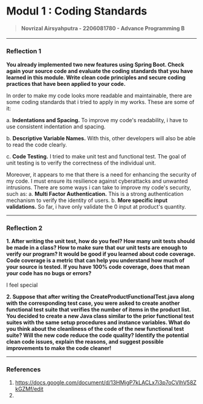 # Modul 1 : Coding Standards

> #### Novrizal Airsyahputra - 2206081780 - Advance Programming B

---

### Reflection 1
**You already implemented two new features using Spring Boot. 
Check again your source code and evaluate the coding standards that you have learned in this module. 
Write clean code principles and secure coding practices that have been applied to your code.**

In order to make my code looks more readable and maintainable, there are some coding standards that i tried to apply in my works. 
These are some of it:

a. **Indentations and Spacing.** To improve my code's readability, i have to use consistent indentation and spacing.

b. **Descriptive Variable Names.** With this, other developers will also be able to read the code clearly.

c. **Code Testing.** I tried to make unit test and functional test.
The goal of unit testing is to verify the correctness of the individual unit.

Moreover, it appears to me that there is a need for enhancing the security of my code. 
I must ensure its resilience against cyberattacks and unwanted intrusions.
There are some ways i can take to improve my code's security, such as:
a. **Multi Factor Authentication.** This is a strong authentication mechanism to verify the identity of users.
b. **More specific input validations.** So far, i have only validate the 0 input at product's quantity.

---

### Reflection 2
**1. After writing the unit test, how do you feel? How many unit tests should be made in a class? 
How to make sure that our unit tests are enough to verify our program? 
It would be good if you learned about code coverage. 
Code coverage is a metric that can help you understand how much of your source is tested. 
If you have 100% code coverage, does that mean your code has no bugs or errors?**

I feel special

**2. Suppose that after writing the CreateProductFunctionalTest.java along with the corresponding test case, 
you were asked to create another functional test suite that verifies the number of items in the product list. You decided to create a new Java class similar to the prior functional test suites with the same setup procedures and instance variables.
What do you think about the cleanliness of the code of the new functional test suite? 
Will the new code reduce the code quality? 
Identify the potential clean code issues, explain the reasons, 
and suggest possible improvements to make the code cleaner!**


---

### References
1. https://docs.google.com/document/d/13HMjgP7kLACLx7i3p7oCVlhV58ZkGZMf/edit
2. 